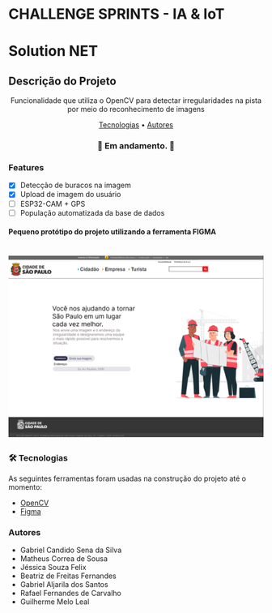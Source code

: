 # CHALLENGE SPRINTS - IA & IoT

# Solution NET

## Descrição do Projeto
<p align="center">Funcionalidade que utiliza o OpenCV para detectar irregularidades na pista por meio do reconhecimento de imagens</p>

<p align="center">
 <a href="#tecnologias">Tecnologias</a> • 
 <a href="#autor">Autores</a>
</p>

<h3 align="center"> 
	🚧 Em andamento. 🚧
</h3>

### Features

- [x] Detecção de buracos na imagem
- [x] Upload de imagem do usuário
- [ ] ESP32-CAM + GPS
- [ ] População automatizada da base de dados

<h4>Pequeno protótipo do projeto utilizando a ferramenta FIGMA</h4>
<h1 align="center">
  <img alt="Protótipo no Figma" title="Protótipo no Figma" src="Protótipo_v01.png" />
</h1>

### 🛠 Tecnologias

As seguintes ferramentas foram usadas na construção do projeto até o momento:

- [OpenCV](https://opencv.org/)
- [Figma](https://www.figma.com/)

### Autores

<ul>
  <li>Gabriel Candido Sena da Silva</li>
  <li>Matheus Correa de Sousa</li>
  <li>Jéssica Souza Felix</li>
  <li>Beatriz de Freitas Fernandes</li>
  <li>Gabriel Aljarila dos Santos</li>
  <li>Rafael Fernandes de Carvalho</li>
  <li>Guilherme Melo Leal</li>
</ul>


